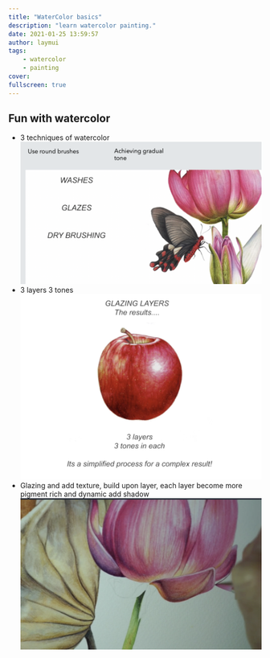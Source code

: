 ```yaml
---
title: "WaterColor basics"
description: "learn watercolor painting."
date: 2021-01-25 13:59:57
author: laymui
tags:
    - watercolor
    - painting
cover: 
fullscreen: true
---
```


## Fun with watercolor
- 3 techniques of watercolor
![](../../../static/images/watercolor1.png)
- 3 layers 3 tones
![](../../../static/images/watercolor2.png) 
- Glazing and add texture, build upon layer, each layer become more pigment rich and dynamic add shadow 
![](../../../static/images/watercolor3.png) 
